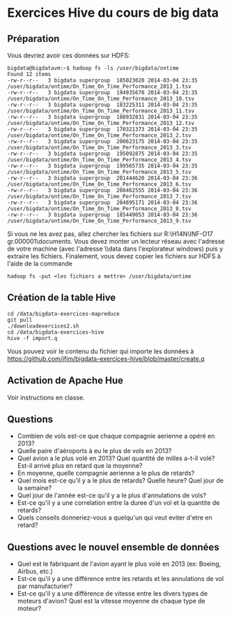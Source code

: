 # Exercices Hive du cours de big data

## Préparation

Vous devriez avoir ces données sur HDFS:

``` 
bigdata@bigdatavm:~$ hadoop fs -ls /user/bigdata/ontime
Found 12 items
-rw-r--r--   3 bigdata supergroup  185023020 2014-03-04 23:35 /user/bigdata/ontime/On_Time_On_Time_Performance_2013_1.tsv
-rw-r--r--   3 bigdata supergroup  194935678 2014-03-04 23:35 /user/bigdata/ontime/On_Time_On_Time_Performance_2013_10.tsv
-rw-r--r--   3 bigdata supergroup  183225311 2014-03-04 23:35 /user/bigdata/ontime/On_Time_On_Time_Performance_2013_11.tsv
-rw-r--r--   3 bigdata supergroup  188932831 2014-03-04 23:35 /user/bigdata/ontime/On_Time_On_Time_Performance_2013_12.tsv
-rw-r--r--   3 bigdata supergroup  170321373 2014-03-04 23:35 /user/bigdata/ontime/On_Time_On_Time_Performance_2013_2.tsv
-rw-r--r--   3 bigdata supergroup  200623175 2014-03-04 23:35 /user/bigdata/ontime/On_Time_On_Time_Performance_2013_3.tsv
-rw-r--r--   3 bigdata supergroup  195092875 2014-03-04 23:35 /user/bigdata/ontime/On_Time_On_Time_Performance_2013_4.tsv
-rw-r--r--   3 bigdata supergroup  199565735 2014-03-04 23:35 /user/bigdata/ontime/On_Time_On_Time_Performance_2013_5.tsv
-rw-r--r--   3 bigdata supergroup  201444620 2014-03-04 23:36 /user/bigdata/ontime/On_Time_On_Time_Performance_2013_6.tsv
-rw-r--r--   3 bigdata supergroup  208462555 2014-03-04 23:36 /user/bigdata/ontime/On_Time_On_Time_Performance_2013_7.tsv
-rw-r--r--   3 bigdata supergroup  204895171 2014-03-04 23:36 /user/bigdata/ontime/On_Time_On_Time_Performance_2013_8.tsv
-rw-r--r--   3 bigdata supergroup  185449053 2014-03-04 23:36 /user/bigdata/ontime/On_Time_On_Time_Performance_2013_9.tsv
``` 

Si vous ne les avez pas, allez chercher les fichiers sur R:\H14N\INF-O17 gr.000001\documents. Vous devez monter un lecteur réseau avec l'adresse de votre machine (avec l'adresse \\<adresse IP>\data dans l'explorateur windows) puis y extraire les fichiers. Finalement, vous devez copier les fichiers sur HDFS à l'aide de la commande

``` 
hadoop fs -put <les fichiers a mettre> /user/bigdata/ontime
``` 

## Création de la table Hive

	cd /data/bigdata-exercices-mapreduce
	git pull
	./downloadexercices2.sh
    cd /data/bigdata-exercices-hive
	hive -f import.q

Vous pouvez voir le contenu du fichier qui importe les données à https://github.com/jfim/bigdata-exercices-hive/blob/master/create.q

## Activation de Apache Hue

Voir instructions en classe.

## Questions

- Combien de vols est-ce que chaque compagnie aerienne a opéré en 2013?
- Quelle paire d'aéroports à eu le plus de vols en 2013?
- Quel avion a le plus volé en 2013? Quel quantité de milles a-t-il volé? Est-il arrivé plus en retard que la moyenne?
- En moyenne, quelle compagnie aerienne a le plus de retards?
- Quel mois est-ce qu'il y a le plus de retards? Quelle heure? Quel jour de la semaine?
- Quel jour de l'année est-ce qu'il y a le plus d'annulations de vols?
- Est-ce qu'il y a une correlation entre la duree d'un vol et la quantite de retards?
- Quels conseils donneriez-vous a quelqu'un qui veut eviter d'etre en retard?

## Questions avec le nouvel ensemble de données

- Quel est le fabriquant de l'avion ayant le plus volé en 2013 (ex: Boeing, Airbus, etc.)
- Est-ce qu'il y a une différence entre les retards et les annulations de vol par manufacturier?
- Est-ce qu'il y a une différence de vitesse entre les divers types de moteurs d'avion? Quel est la vitesse moyenne de chaque type de moteur?
